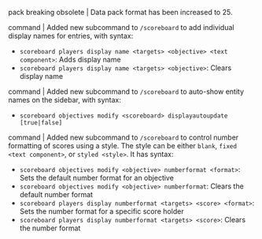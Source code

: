 pack breaking obsolete | Data pack format has been increased to 25.

command | Added new subcommand to `/scoreboard` to add individual display names for entries, with syntax:
* `scoreboard players display name <targets> <objective> <text component>`: Adds display name
* `scoreboard players display name <targets> <objective>`: Clears display name

command | Added new subcommand to `/scoreboard` to auto-show entity names on the sidebar, with syntax:
* `scoreboard objectives modify <scoreboard> displayautoupdate [true|false]`

command | Added new subcommand to `/scoreboard` to control number formatting of scores using a style. The style can be either `blank`, `fixed <text component>`, or `styled <style>`. It has syntax:
* `scoreboard objectives modify <objective> numberformat <format>`: Sets the default number format for an objective
* `scoreboard objectives modify <objective> numberformat`: Clears the default number format
* `scoreboard players display numberformat <targets> <score> <format>`: Sets the number format for a specific score holder
* `scoreboard players display numberformat <targets> <score>`: Clears the number format
